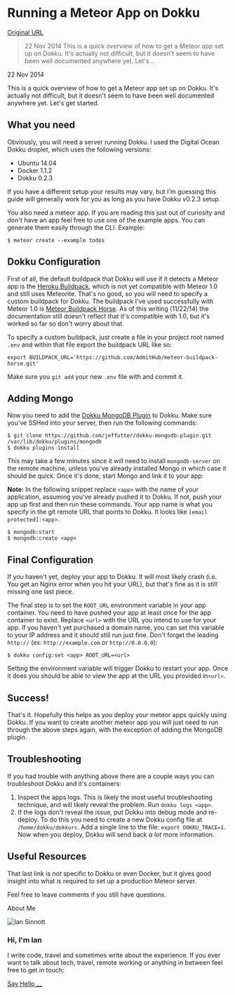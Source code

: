# Running a Meteor App on Dokku

[Original URL](http://blog.iansinnott.com/running-a-meteor-app-on-dokku/)

> 22 Nov 2014 This is a quick overview of how to get a Meteor app set up on Dokku. It's actually not difficult, but it doesn't seem to have been well documented anywhere yet. Let's...

<span class="post-date">22 Nov 2014</span>

 This is a quick overview of how to get a Meteor app set up on Dokku. It's actually not difficult, but it doesn't seem to have been well documented anywhere yet. Let's get started.

## What you need

Obviously, you will need a server running Dokku. I used the Digital Ocean Dokku droplet, which uses the following versions:

- Ubuntu 14.04
- Docker 1.1.2
- Dokku 0.2.3

If you have a different setup your results may vary, but I'm guessing this guide will generally work for you as long as you have Dokku v0.2.3 setup.

You also need a meteor app. If you are reading this just out of curiosity and don't have an app feel free to use one of the example apps. You can generate them easily through the CLI. Example:

```
$ meteor create --example todos
```

## Dokku Configuration

First of all, the default buildpack that Dokku will use if it detects a Meteor app is the [Heroku Buildpack](https://github.com/oortcloud/heroku-buildpack-meteorite), which is not yet compatible with Meteor 1.0 and still uses Meteorite. That's no good, so you will need to specify a custom buildpack for Dokku. The buildpack I've used successfully with Meteor 1.0 is [Meteor Buildpack Horse](https://github.com/AdmitHub/meteor-buildpack-horse). As of this writing (11/22/14) the documentation still doesn't reflect that it's compatible with 1.0, but it's worked so far so don't worry about that.

To specify a custom buildpack, just create a file in your project root named `.env` and within that file export the buildpack URL like so:

```
export BUILDPACK_URL='https://github.com/AdmitHub/meteor-buildpack-horse.git'
```

Make sure you `git add` your new `.env` file with and commit it.

## Adding Mongo

Now you need to add the [Dokku MongoDB Plugin](https://github.com/jeffutter/dokku-mongodb-plugin) to Dokku. Make sure you've SSHed into your server, then run the following commands:

```
$ git clone https://github.com/jeffutter/dokku-mongodb-plugin.git /var/lib/dokku/plugins/mongodb
$ dokku plugins-install
```

This may take a few minutes since it will need to install `mongodb-server` on the remote machine, unless you've already installed Mongo in which case it should be quick. Once it's done, start Mongo and link it to your app:

**Note:** In the following snippet replace `<app>` with the name of your application, assuming you've already pushed it to Dokku. If not, push your app up first and then run these commands. Your app name is what you specify in the git remote URL that points to Dokku. It looks like `[email protected]:<app>`.

```
$ mongodb:start
$ mongodb:create <app>
```

## Final Configuration

If you haven't yet, deploy your app to Dokku. It will most likely crash (i.e. You get an Nginx error when you hit your URL), but that's fine as it is still missing one last piece.

The final step is to set the `ROOT_URL` environment variable in your app container. You need to have pushed your app at least once for the app container to exist. Replace `<url>` with the URL you intend to use for your app. If you haven't yet purchased a domain name, you can set this variable to your IP address and it should still run just fine. Don't forget the leading `http://` (ex: `http://example.com` or `http://0.0.0.0`):

```
$ dokku config:set <app> ROOT_URL=<url>
```

Setting the environment variable will trigger Dokku to restart your app. Once it does you should be able to view the app at the URL you provided in`<url>`.

## Success!

That's it. Hopefully this helps as you deploy your meteor apps quickly using Dokku. If you want to create another meteor app you will just need to run through the above steps again, with the exception of adding the MongoDB plugin.

## Troubleshooting

If you had trouble with anything above there are a couple ways you can troubleshoot Dokku and it's containers:

1. Inspect the apps logs. This is likely the most useful troubleshooting technique, and will likely reveal the problem. Run `dokku logs <app>`.
2. If the logs don't reveal the issue, put Dokku into debug mode and re-deploy. To do this you need to create a new Dokku config file at `/home/dokku/dokkurc`. Add a single line to the file: `export DOKKU_TRACE=1`. Now when you deploy, Dokku will send back _a lot_ more information.

## Useful Resources

That last link is _not_ specific to Dokku or even Docker, but it gives good insight into what is required to set up a production Meteor server.

Feel free to leave comments if you still have questions.

<span>About Me</span>

![Ian Sinnott]()

### Hi, I'm Ian

I write code, travel and sometimes write about the experience. If you ever want to talk about tech, travel, remote working or anything in between feel free to get in touch:

[Say Hello __](https://twitter.com/ian_sinn)
